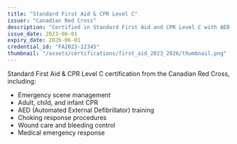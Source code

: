 ```yaml
---
title: "Standard First Aid & CPR Level C"
issuer: "Canadian Red Cross"
description: "Certified in Standard First Aid and CPR Level C with AED training"
issue_date: 2023-06-01
expiry_date: 2026-06-01
credential_id: "FA2023-12345"
thumbnail: "/assets/certifications/first_aid_2023_2026/thumbnail.png"
---
```


Standard First Aid & CPR Level C certification from the Canadian Red Cross, including:
- Emergency scene management
- Adult, child, and infant CPR
- AED (Automated External Defibrillator) training
- Choking response procedures
- Wound care and bleeding control
- Medical emergency response